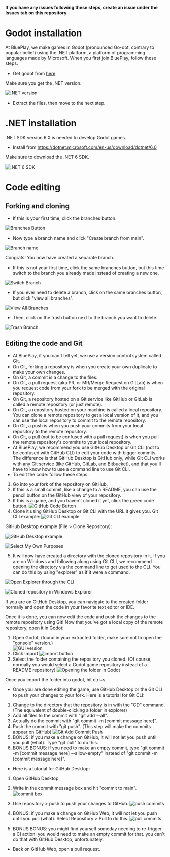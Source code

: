<B> If you have any issues following these steps, create an issue under the Issues tab on this repository. </b>
# Godot installation
At BluePlay, we make games in Godot (pronounced Go-dot, contrary to popular belief) using the .NET platform, a platform of programming languages made by Microsoft.
When you first join BluePlay, follow these steps.
- Get godot from [here](https://godotengine.org/download/windows/)


Make sure you get the .NET version.


![.NET version](READMEmedia/godot_dotnet.png)
- Extract the files, then move to the next step.
# .NET installation
.NET SDK version 6.X is needed to develop Godot games. 
- Install from https://dotnet.microsoft.com/en-us/download/dotnet/6.0

Make sure to download the .NET 6 SDK.


![.NET 6 SDK](READMEmedia/dotnet_6.png)



# Code editing
## Forking and cloning
- If this is your first time, click the branches button.

![Branches Button](READMEmedia/gh_branches_btn.png)

- Now type a branch name and click "Create branch from main".

![Branch name](READMEmedia/gh_new_branch.png)

Congrats! You now have created a separate branch.


- If this is not your first time, click the same branches button, but this time switch to the branch you already made instead of creating a new one.

![Switch Branch](READMEmedia/gh_switchbranch.png)

- If you ever need to delete a branch, click on the same branches button, but click "view all branches".

![View All Branches](READMEmedia/gh_viewallbranches.png)

- Then, click on the trash button next to the branch you want to delete.

![Trash Branch](READMEmedia/gh_trashbranch.png)


## Editing the code and Git
- At BluePlay, if you can't tell yet, we use a version control system called Git.
- On Git, forking a repository is when you create your own duplicate to make your own changes.
- On Git, a commit is a change to the files.
- On Git, a pull request (aka PR, or MR/Merge Request on GitLab) is when you request code from your fork to be merged with the original repository.
- On Git, a repository hosted on a Git service like GitHub or GitLab is called a remote repository (or just remote).
- On Git, a repository hosted on your machine is called a local repository. You can clone a remote repository to get a local version of it, and you can use the local repository to commit to the remote repository.
- On Git, a push is when you push your commits from your local repository to the remote repository.
- On Git, a pull (not to be confused with a pull request) is when you pull the remote repository's commits to your local repository.
- At BluePlay, we recommend you use GitHub Desktop or Git CLI (not to be confused with GitHub CLI) to edit your code with bigger commits. The difference is that GitHub Desktop is GitHub only, while Git CLI works with any Git service (like GitHub, GitLab, and Bitbucket), and that you'll have to know how to use a command line to use Git CLI.
- To edit the code: follow these steps:

1. Go into your fork of the repository on GitHub. 
2. If this is a small commit, like a change to a README, you can use the pencil button on the GitHub view of your repository. 
3. If this is a game, and you haven't cloned it yet, click the green code button.
![GitHub Code Button](READMEmedia/github_code_button.png)
4. Clone it using GitHub Desktop or Git CLI with the URL it gives you. Git CLI example: 
![Git CLI example](READMEmedia/git_cli_clone.png)

GitHub Desktop example (File > Clone Repository):

![GitHub Desktop example](READMEmedia/gh_desktop_clone.png)

![Select My Own Purposes](READMEmedia/gh_desktop_myownpurposes_img.png)

5. It  will now have created a directory with the cloned repository in it. If you are on Windows and following along using Git CLI, we recommend opening the directory via the command line to get used to the CLI. You can do this by using "explorer" as if it were a command.

![Open Explorer through the CLI](READMEmedia/git_cli_switchdir.png)

![Cloned repository in Windows Explorer](READMEmedia/explorer_cloned_repository.png)

If you are on GitHub Desktop, you can navigate to the created folder normally and open the code in your favorite text editor or IDE.

Once it is done, you can now edit the code and push the changes to the remote repository using Git!
Now that you've got a local copy of the remote repository, open it in Godot:
1. Open Godot, (found in your extracted folder, make sure not to open the "console" version.)<br />
![GUI version](READMEmedia/godot_noconsole.png)
2. Click Import
![import button](READMEmedia/godot_import.png)
3. Select the folder containing the repository you cloned. (Of course, normally you would select a Godot game repository instead of a README repository)
![Opening the folder in Godot](READMEmedia/godot_opening_repository_img.png)

Once you import the folder into godot, hit ctrl+s.
- Once you are done editing the game, use GitHub Desktop or the Git CLI to push your changes to your fork. Here is a tutorial for Git CLI:
1. Change to the directory that the repository is in with the "CD" command. (The equivalent of double-clicking a folder in explorer)
2. Add all files to the commit with "git add --all".
3. Actually do the commit with "git commit -m [commit message here]".
4. Push the commit with "git push". (This step will make the commits appear on GitHub)
![Git Add Commit Push](READMEmedia/git_add_commit_push.png)
5. BONUS: if you make a change on GitHub, it will not let you push until you pull (what). Type "git pull" to do this.
6. BONUS BONUS: if you need to make an empty commit, type "git commit -m [commit message here] --allow-empty" instead of "git commit -m [commit message here]".
- Here is a tutorial for GitHub Desktop:
1. Open GitHub Desktop
2. Write in the commit message box and hit "commit to main".
![commit box](READMEmedia/gh_desktop_commit.png)

3. Use repository > push to push your changes to GitHub.
![push commits](READMEmedia/gh_desktop_push.png)

4. BONUS: if you make a change on GitHub Web, it will not let you push until you pull (what). Select Repository > Pull to do this.
![pull commits](READMEmedia/gh_desktop_pull.png)

5. BONUS BONUS: you might find yourself someday needing to re-trigger a CI action. you would need to make an empty commit for that. you can't do that with GitHub Desktop, unfortunately.

- Back on GitHub Web, open a pull request.
